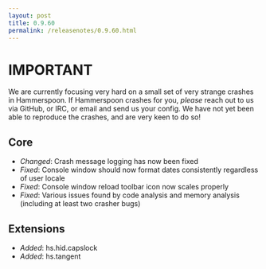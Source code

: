 ```yaml
---
layout: post
title: 0.9.60
permalink: /releasenotes/0.9.60.html
---
```


# IMPORTANT
We are currently focusing very hard on a small set of very strange crashes in Hammerspoon.
If Hammerspoon crashes for you, *please* reach out to us via GitHub, or IRC, or email and send us your config. We have not yet been able to reproduce the crashes, and are very keen to do so!

## Core
 * *Changed*: Crash message logging has now been fixed
 * *Fixed*: Console window should now format dates consistently regardless of user locale
 * *Fixed*: Console window reload toolbar icon now scales properly
 * *Fixed*: Various issues found by code analysis and memory analysis (including at least two crasher bugs)

## Extensions

 * *Added*: hs.hid.capslock
 * *Added*: hs.tangent
